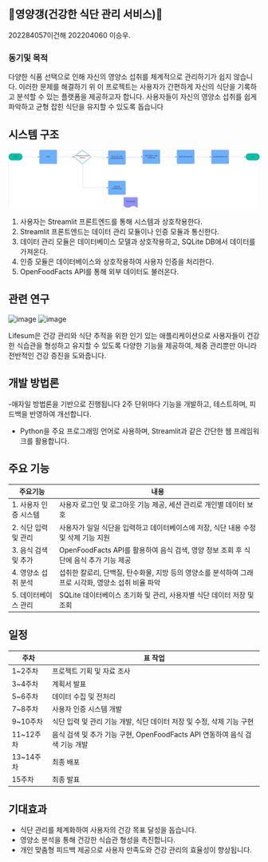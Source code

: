 ## 🥩영양갱(건강한 식단 관리 서비스)🍜
202284057이건해 202204060 이승우.

### 동기및 목적

 다양한 식품 선택으로 인해 자신의 영양소 섭취를 체계적으로 관리하기가 쉽지 않습니다. 이러한 문제를 해결하기 위 이 프로젝트는 사용자가 간편하게 자신의 식단을 기록하고 분석할 수 있는 플랫폼을 제공하고자 합니다. 사용자들이 자신의 영양소 섭취를 쉽게 파악하고 균형 잡힌 식단을 유지할 수 있도록 돕습니다

## 시스템 구조
![image](image.png)
1. 사용자는 Streamlit 프론트엔드를 통해 시스템과 상호작용한다.
2. Streamlit 프론트엔드는 데이터 관리 모듈이나 인증 모듈과 통신한다.
3. 데이터 관리 모듈은 데이터베이스 모델과 상호작용하고, SQLite DB에서 데이터를 가져온다.
4. 인증 모듈은 데이터베이스와 상호작용하여 사용자 인증을 처리한다.
5. OpenFoodFacts API를 통해 외부 데이터도 불러온다.

## 관련 연구
![image](https://github.com/user-attachments/assets/eaa2347a-4718-4ee1-8ee5-3f870705aeb6)  ![image](https://github.com/user-attachments/assets/b25aed88-f717-4d9d-96bc-e2b3e05a3f48)

Lifesum은 건강 관리와 식단 추적을 위한 인기 있는 애플리케이션으로 사용자들이 건강한 식습관을 형성하고 유지할 수 있도록 다양한 기능을 제공하여, 체중 관리뿐만 아니라 전반적인 건강 증진을 도와줍니다.


## 개발 방법론

-애자일 방법론을 기반으로 진행됩니다  2주 단위마다 기능을 개발하고, 테스트하며, 피드백을 반영하여 개선합니다.
- Python을 주요 프로그래밍 언어로 사용하며, Streamlit과 같은 간단한 웹 프레임워크를 활용합니다.


## 주요 기능


|   주요기능    |      내용                            |
| ---------- | ----------------------------------------------- |
| 1. 사용자 인증 시스템   |사용자 로그인 및 로그아웃 기능 제공, 세션 관리로 개인별 데이터 보호          |
|2. 식단 입력 및 관리    |사용자가 일일 식단을 입력하고 데이터베이스에 저장, 식단 내용 수정 및 삭제 기능 지원    |
|3. 음식 검색 및 추가 | OpenFoodFacts API를 활용하여 음식 검색, 영양 정보 조회 후 식단에 음식 추가 기능 제공                   |
|4. 영양소 섭취 분석 | 섭취한 칼로리, 단백질, 탄수화물, 지방 등의 영양소를 분석하여 그래프로 시각화, 영양소 섭취 비율 파악              |
|5.  데이터베이스 관리| SQLite 데이터베이스 초기화 및 관리, 사용자별 식단 데이터 저장 및 조회            |

## 일정

| 주차       |  표 작업                                   |
| ---------- | ----------------------------------------------- |
| 1~2주차    |프로젝트 기획 및 자료 조사                       |
| 3~4주차    | 계획서 발표                         |
| 5~6주차    | 데이터 수집 및 전처리                       |
| 7~8주차    | 사용자 인증 시스템 개발                 |
| 9~10주차   | 식단 입력 및 관리 기능 개발, 식단 데이터 저장 및 수정, 삭제 기능 구현                       |
| 11~12주차  |음식 검색 및 추가 기능 구현, OpenFoodFacts API 연동하여 음식 검색 기능 개발   |
| 13~14주차  | 최종 배포                      |
| 15주차     | 최종 발표                            |

## 기대효과

- 식단 관리를 체계화하여 사용자의 건강 목표 달성을 돕습니다.
- 영양소 분석을 통해 건강한 식습관 형성을 촉진합니다.
- 개인 맞춤형 피드백 제공으로 사용자 만족도와 건강 관리의 효율성이 향상됩니다.
